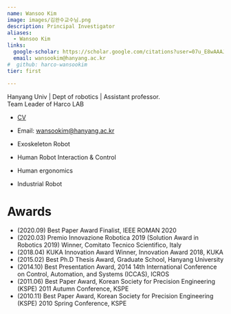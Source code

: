 ```yaml
---
name: Wansoo Kim
image: images/김완수교수님.png
description: Principal Investigator
aliases:
  - Wansoo Kim
links:
  google-scholar: https://scholar.google.com/citations?user=07u_E8wAAAJ&hl=ko
  email: wansookim@hanyang.ac.kr
#  github: harco-wansookim
tier: first

---
```

Hanyang Univ | Dept of robotics | Assistant professor.  
Team Leader of Harco LAB  
  
  
  
- [CV](../asset/WansooKim_CV.pdf)  
- Email: wansookim@hanyang.ac.kr  
  
  
- Exoskeleton Robot
- Human Robot Interaction & Control
- Human ergonomics
- Industrial Robot

     
# Awards
- (2020.09) Best Paper Award Finalist, IEEE ROMAN 2020  
- (2020.03) Premio Innovazione Robotica 2019 (Solution Award in Robotics 2019) Winner, Comitato Tecnico Scientifico, Italy
- (2018.04) KUKA Innovation Award Winner, Innovation Award 2018, KUKA
- (2015.02) Best Ph.D Thesis Award, Graduate School, Hanyang University
- (2014.10) Best Presentation Award, 2014 14th International Conference on Control, Automation, and Systems (ICCAS), ICROS
- (2011.06) Best Paper Award, Korean Society for Precision Engineering (KSPE) 2011 Autumn Conference, KSPE
- (2010.11) Best Paper Award, Korean Society for Precision Engineering (KSPE) 2010 Spring Conference, KSPE